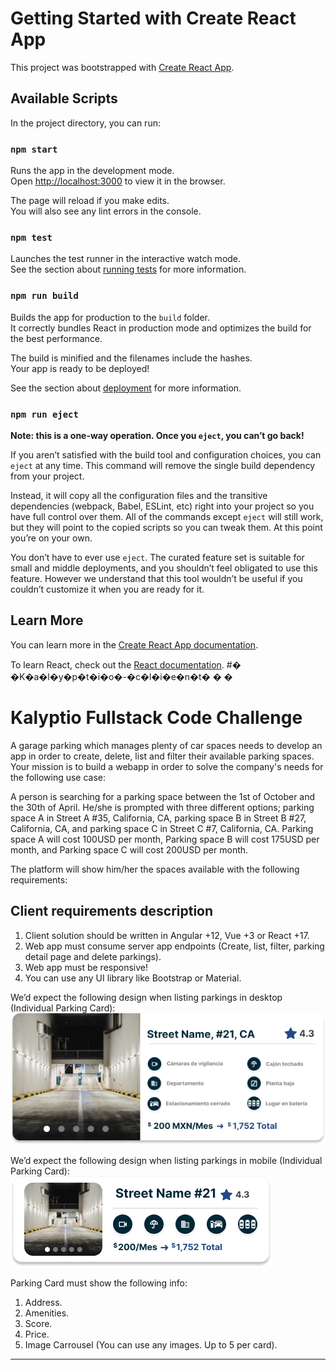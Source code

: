 # Getting Started with Create React App


This project was bootstrapped with [Create React App](https://github.com/facebook/create-react-app).


## Available Scripts

In the project directory, you can run:

### `npm start`

Runs the app in the development mode.\
Open [http://localhost:3000](http://localhost:3000) to view it in the browser.

The page will reload if you make edits.\
You will also see any lint errors in the console.

### `npm test`

Launches the test runner in the interactive watch mode.\
See the section about [running tests](https://facebook.github.io/create-react-app/docs/running-tests) for more information.

### `npm run build`

Builds the app for production to the `build` folder.\
It correctly bundles React in production mode and optimizes the build for the best performance.

The build is minified and the filenames include the hashes.\
Your app is ready to be deployed!

See the section about [deployment](https://facebook.github.io/create-react-app/docs/deployment) for more information.

### `npm run eject`

**Note: this is a one-way operation. Once you `eject`, you can’t go back!**

If you aren’t satisfied with the build tool and configuration choices, you can `eject` at any time. This command will remove the single build dependency from your project.

Instead, it will copy all the configuration files and the transitive dependencies (webpack, Babel, ESLint, etc) right into your project so you have full control over them. All of the commands except `eject` will still work, but they will point to the copied scripts so you can tweak them. At this point you’re on your own.

You don’t have to ever use `eject`. The curated feature set is suitable for small and middle deployments, and you shouldn’t feel obligated to use this feature. However we understand that this tool wouldn’t be useful if you couldn’t customize it when you are ready for it.

## Learn More

You can learn more in the [Create React App documentation](https://facebook.github.io/create-react-app/docs/getting-started).

To learn React, check out the [React documentation](https://reactjs.org/).
#� �K�a�l�y�p�t�i�o�-�c�l�i�e�n�t�
�
�



# Kalyptio Fullstack Code Challenge

A garage parking which manages plenty of car spaces needs to develop an app in order to create, delete, list and filter their available parking spaces. Your mission is to build a webapp in order to solve the company's needs for the following use case:

A person is searching for a parking space between the 1st of October and the 30th of April. He/she is prompted with three different options; parking space A in Street A #35, California, CA, parking space B in Street B #27, California, CA, and parking space C in Street C #7, California, CA.
Parking space A will cost 100USD per month, Parking space B will cost 175USD per month, and Parking space C will cost 200USD per month.

The platform will show him/her the spaces available with the following requirements:


## Client requirements description

1. Client solution should be written in Angular +12, Vue +3 or React +17.
2. Web app must consume server app endpoints (Create, list, filter, parking detail page and delete parkings).
3. Web app must be responsive!
4. You can use any UI library like Bootstrap or Material.

We’d expect the following design when listing parkings in desktop (Individual Parking Card): 
![Kalyptio Logo](./parkcardweb.png "Parking card")


We’d expect the following design when listing parkings in mobile (Individual Parking Card): 
![Kalyptio Logo](./parkcardmobile.png "Parking card")

Parking Card must show the following info:

1. Address.
2. Amenities.
3. Score.
4. Price.
5. Image Carrousel (You can use any images. Up to 5 per card).
---
